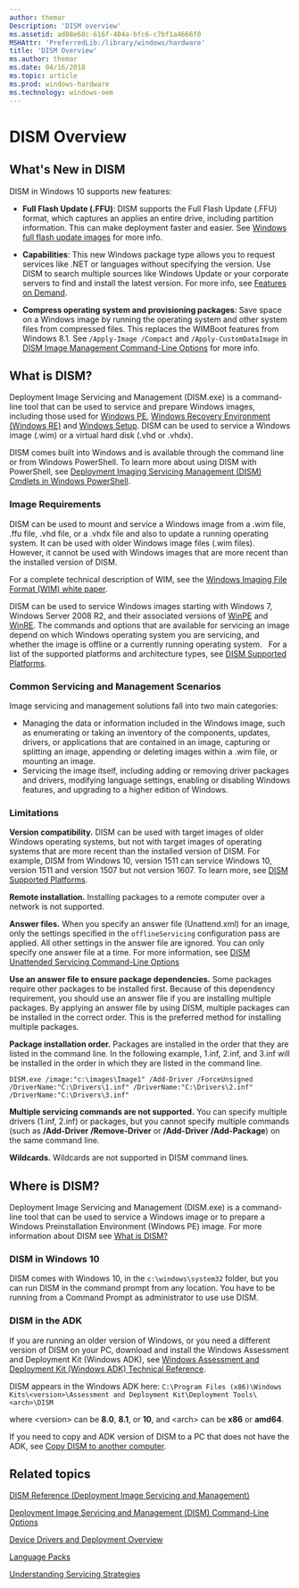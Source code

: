 ```yaml
---
author: themar
Description: 'DISM overview'
ms.assetid: ad08e68c-616f-404a-bfc6-c7bf1a4666f0
MSHAttr: 'PreferredLib:/library/windows/hardware'
title: 'DISM Overview'
ms.author: themar
ms.date: 04/16/2018
ms.topic: article
ms.prod: windows-hardware
ms.technology: windows-oem
---
```


# DISM Overview

## What's New in DISM


DISM in Windows 10 supports new features:

-   **Full Flash Update (.FFU)**: DISM supports the Full Flash Update (.FFU) format, which captures an applies an entire drive, including partition information. This can make deployment faster and easier. See [Windows full flash update images](deploy-windows-using-full-flash-update--ffu.md) for more info.

-   **Capabilities**: This new Windows package type allows you to request services like .NET or languages without specifying the version. Use DISM to search multiple sources like Windows Update or your corporate servers to find and install the latest version. For more info, see [Features on Demand](features-on-demand-v2--capabilities.md).

-   **Compress operating system and provisioning packages**: Save space on a Windows image by running the operating system and other system files from compressed files. This replaces the WIMBoot features from Windows 8.1. See `/Apply-Image /Compact` and `/Apply-CustomDataImage` in [DISM Image Management Command-Line Options](dism-image-management-command-line-options-s14.md) for more info.

## What is DISM?


Deployment Image Servicing and Management (DISM.exe) is a command-line tool that can be used to service and prepare Windows images, including those used for [Windows PE](winpe-intro.md), [Windows Recovery Environment (Windows RE)](windows-recovery-environment--windows-re--technical-reference.md) and [Windows Setup](windows-setup-technical-reference.md). DISM can be used to service a Windows image (.wim) or a virtual hard disk (.vhd or .vhdx).

DISM comes built into Windows and is available through the command line or from Windows PowerShell. To learn more about using DISM with PowerShell, see [Deployment Imaging Servicing Management (DISM) Cmdlets in Windows PowerShell](https://docs.microsoft.com/en-us/windows-hardware/manufacture/desktop/use-dism-in-windows-powershell-s14).

### <span id="BKMK_reqs"></span><span id="bkmk_reqs"></span><span id="BKMK_REQS"></span>Image Requirements


DISM can be used to mount and service a Windows image from a .wim file, .ffu file, .vhd file, or a .vhdx file and also to update a running operating system. It can be used with older Windows image files (.wim files). However, it cannot be used with Windows images that are more recent than the installed version of DISM.

For a complete technical description of WIM, see the [Windows Imaging File Format (WIM) white paper](http://go.microsoft.com/fwlink/?LinkId=92227).

DISM can be used to service Windows images starting with Windows 7, Windows Server 2008 R2, and their associated versions of [WinPE](winpe-intro.md) and [WinRE](windows-recovery-environment--windows-re--technical-reference.md). The commands and options that are available for servicing an image depend on which Windows operating system you are servicing, and whether the image is offline or a currently running operating system.
 
For a list of the supported platforms and architecture types, see [DISM Supported Platforms](dism-supported-platforms.md).

### <span id="BKMK_common"></span><span id="bkmk_common"></span><span id="BKMK_COMMON"></span>Common Servicing and Management Scenarios


Image servicing and management solutions fall into two main categories:

-   Managing the data or information included in the Windows image, such as enumerating or taking an inventory of the components, updates, drivers, or applications that are contained in an image, capturing or splitting an image, appending or deleting images within a .wim file, or mounting an image.
-   Servicing the image itself, including adding or removing driver packages and drivers, modifying language settings, enabling or disabling Windows features, and upgrading to a higher edition of Windows.

### <span id="BKMK_limitations"></span><span id="bkmk_limitations"></span><span id="BKMK_LIMITATIONS"></span>Limitations


**Version compatibility.** DISM can be used with target images of older Windows operating systems, but not with target images of operating systems that are more recent than the installed version of DISM. For example, DISM from Windows 10, version 1511 can service Windows 10, version 1511 and version 1507 but not version 1607. To learn more, see [DISM Supported Platforms](dism-supported-platforms.md).

**Remote installation.** Installing packages to a remote computer over a network is not supported. 

**Answer files.** When you specify an answer file (Unattend.xml) for an image, only the settings specified in the `offlineServicing` configuration pass are applied. All other settings in the answer file are ignored. You can only specify one answer file at a time. For more information, see [DISM Unattended Servicing Command-Line Options](dism-unattended-servicing-command-line-options.md)

**Use an answer file to ensure package dependencies.** Some packages require other packages to be installed first. Because of this dependency requirement, you should use an answer file if you are installing multiple packages. By applying an answer file by using DISM, multiple packages can be installed in the correct order. This is the preferred method for installing multiple packages.

**Package installation order.** Packages are installed in the order that they are listed in the command line. In the following example, 1.inf, 2.inf, and 3.inf will be installed in the order in which they are listed in the command line.

```
DISM.exe /image:"c:\images\Image1" /Add-Driver /ForceUnsigned /DriverName:"C:\Drivers\1.inf" /DriverName:"C:\Drivers\2.inf" /DriverName:"C:\Drivers\3.inf"
```

**Multiple servicing commands are not supported.** You can specify multiple drivers (1.inf, 2.inf) or packages, but you cannot specify multiple commands (such as **/Add-Driver** **/Remove-Driver** or **/Add-Driver** **/Add-Package**) on the same command line.

**Wildcards.** Wildcards are not supported in DISM command lines.


## Where is DISM?


Deployment Image Servicing and Management (DISM.exe) is a command-line tool that can be used to service a Windows image or to prepare a Windows Preinstallation Environment (Windows PE) image. For more information about DISM see [What is DISM?](what-is-dism.md)


### DISM in Windows 10

DISM comes with Windows 10, in the `c:\windows\system32` folder, but you can run DISM in the command prompt from any location. You have to be running from a Command Prompt as administrator to use use DISM.

### DISM in the ADK

If you are running an older version of Windows, or you need a different version of DISM on your PC, download and install the Windows Assessment and Deployment Kit (Windows ADK), see [Windows Assessment and Deployment Kit (Windows ADK) Technical Reference](http://go.microsoft.com/fwlink/p/?LinkId=526740).

DISM appears in the Windows ADK here: `C:\Program Files (x86)\Windows Kits\<version>\Assessment and Deployment Kit\Deployment Tools\<arch>\DISM`

where &lt;version&gt; can be **8.0**, **8.1**, or **10**, and &lt;arch&gt; can be **x86** or **amd64**.

If you need to copy and ADK version of DISM to a PC that does not have the ADK, see [Copy DISM to another computer](copy-dism-to-another-computer.md).

## <span id="related_topics"></span>Related topics


[DISM Reference (Deployment Image Servicing and Management)](dism-reference--deployment-image-servicing-and-management.md)

[Deployment Image Servicing and Management (DISM) Command-Line Options](deployment-image-servicing-and-management--dism--command-line-options.md)

[Device Drivers and Deployment Overview](device-drivers-and-deployment-overview.md)

[Language Packs](language-packs-and-windows-deployment.md)

[Understanding Servicing Strategies](understanding-servicing-strategies.md)

 
